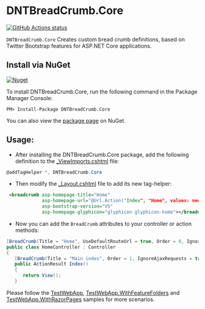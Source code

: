 # DNTBreadCrumb.Core

<p align="left">
  <a href="https://github.com/VahidN/DNTBreadCrumb.Core">
     <img alt="GitHub Actions status" src="https://github.com/VahidN/DNTBreadCrumb.Core/workflows/.NET%20Core%20Build/badge.svg">
  </a>
</p>

`DNTBreadCrumb.Core` Creates custom bread crumb definitions, based on Twitter Bootstrap features for ASP.NET Core applications.

## Install via NuGet

[![Nuget](https://img.shields.io/nuget/v/DNTBreadCrumb.Core)](http://www.nuget.org/packages/DNTBreadCrumb.Core/)

To install DNTBreadCrumb.Core, run the following command in the Package Manager Console:

```
PM> Install-Package DNTBreadCrumb.Core
```

You can also view the [package page](http://www.nuget.org/packages/DNTBreadCrumb.Core/) on NuGet.

## Usage:

- After installing the DNTBreadCrumb.Core package, add the following definition to the [\_ViewImports.cshtml](/src/DNTBreadCrumb.Core.TestWebApp/Views/_ViewImports.cshtml) file:

```csharp
@addTagHelper *, DNTBreadCrumb.Core
```

- Then modify the [\_Layout.cshtml](/src/DNTBreadCrumb.Core.TestWebApp/Views/Shared/_Layout.cshtml) file to add its new tag-helper:

```xml
 <breadcrumb asp-homepage-title="Home"
             asp-homepage-url="@Url.Action("Index", "Home", values: new { area = "" })"
             asp-bootstrap-version="V5"
             asp-homepage-glyphicon="glyphicon glyphicon-home"></breadcrumb>
```

- Now you can add the `BreadCrumb` attributes to your controller or action methods:

```csharp
[BreadCrumb(Title = "Home", UseDefaultRouteUrl = true, Order = 0, IgnoreAjaxRequests = true)]
public class HomeController : Controller
{
   [BreadCrumb(Title = "Main index", Order = 1, IgnoreAjaxRequests = true)]
   public ActionResult Index()
   {
      return View();
   }
```

Please follow the [TestWebApp](/src/DNTBreadCrumb.Core.TestWebApp), [TestWebApp.WithFeatureFolders](/src/DNTBreadCrumb.Core.TestWebApp.WithFeatureFolders) and [TestWebApp.WithRazorPages](/src/DNTBreadCrumb.Core.TestWebApp.WithRazorPages) samples for more scenarios.
